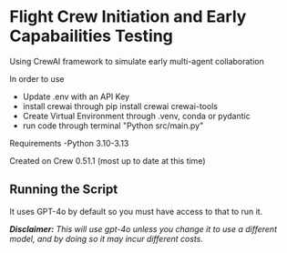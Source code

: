 
# Flight Crew Initiation and Early Capabailities Testing

Using CrewAI framework to simulate early multi-agent collaboration

In order to use
- Update .env with an API Key
- install crewai through pip install crewai crewai-tools
- Create Virtual Environment through .venv, conda or pydantic
- run code through terminal "Python src/main.py"

Requirements
-Python 3.10-3.13

Created on Crew 0.51.1 (most up to date at this time)

## Running the Script
It uses GPT-4o by default so you must have access to that to run it.

***Disclaimer:** This will use gpt-4o unless you change it to use a different model, and by doing so it may incur different costs.*

